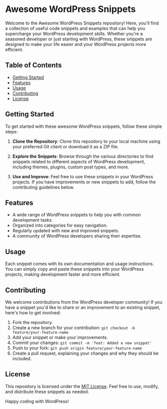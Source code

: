 # Awesome WordPress Snippets

Welcome to the Awesome WordPress Snippets repository! Here, you'll find a collection of useful code snippets and examples that can help you supercharge your WordPress development skills. Whether you're a seasoned developer or just starting with WordPress, these snippets are designed to make your life easier and your WordPress projects more efficient.

## Table of Contents

- [Getting Started](#getting-started)
- [Features](#features)
- [Usage](#usage)
- [Contributing](#contributing)
- [License](#license)

## Getting Started

To get started with these awesome WordPress snippets, follow these simple steps:

1. **Clone the Repository**: Clone this repository to your local machine using your preferred Git client or download it as a ZIP file.

2. **Explore the Snippets**: Browse through the various directories to find snippets related to different aspects of WordPress development, including themes, plugins, custom post types, and more.

3. **Use and Improve**: Feel free to use these snippets in your WordPress projects. If you have improvements or new snippets to add, follow the contributing guidelines below.

## Features

- A wide range of WordPress snippets to help you with common development tasks.
- Organized into categories for easy navigation.
- Regularly updated with new and improved snippets.
- A community of WordPress developers sharing their expertise.

## Usage

Each snippet comes with its own documentation and usage instructions. You can simply copy and paste these snippets into your WordPress projects, making development faster and more efficient.

## Contributing

We welcome contributions from the WordPress developer community! If you have a snippet you'd like to share or an improvement to an existing snippet, here's how to get involved:

1. Fork the repository.
2. Create a new branch for your contribution: `git checkout -b feature/your-feature-name`
3. Add your snippet or make your improvements.
4. Commit your changes: `git commit -m 'feat: Added a new snippet'`
5. Push to your fork: `git push origin feature/your-feature-name`
6. Create a pull request, explaining your changes and why they should be included.

## License

This repository is licensed under the [MIT License](LICENSE). Feel free to use, modify, and distribute these snippets as needed.

Happy coding with WordPress!
